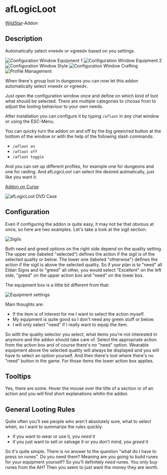 # afLogicLoot

[WildStar](http://www.wildstar-online.com)-Addon

## Description

Automatically select »need« or »greed« based on you settings.

![Configuration Window Equipment 1](http://fs1.directupload.net/images/150208/dpcc7fgs.jpg)
![Configuration Window Equipment 2](http://fs1.directupload.net/images/150208/w7znvvju.jpg)
![Configuration Window Style](http://fs1.directupload.net/images/150208/3n8cqz9b.jpg)
![Configuration Window Crafting](http://fs1.directupload.net/images/150208/cyzde6v3.jpg)
![Profile Management](http://fs2.directupload.net/images/150208/xn2n5mmp.jpg)

When there's group loot in dungeons you can now let this addon automatically select »need« or »greed«.

Just open the configuration window once and define on which kind of loot what should be selected. There are multiple categories to choose from to adjust the looting behaviour to your own needs.

After installation you can configure it by typing `/afloot` in any chat window or using the ESC-Menu.

You can quicky turn the addon on and off by the big green/red button at the bottom of the window or with the help of the following slash commands:

* `/afloot on`
* `/afloot off`
* `/afloot toggle`

And you can set up different profiles, for example one for dungeons and one for raiding. And afLogicLoot can select the desired autmatically, just like you want it.
	
[Addon on Curse](http://curse.com/project/227397)

![afLogicLoot DVD Case](http://fs1.directupload.net/images/150131/qvmzbu93.png)


## Configuration

Even if configuring the addon is quite easy, it may not be that obvious at once, so here are two examples. Let's take a look at the sigil section:

![Sigils](http://fs2.directupload.net/images/150131/qx34etts.png)

Both need and greed options on the right side depend on the quality setting. The upper one (labeled "selected") defines the action if the sigil is of the selected quality or below. The lower one (labeled "otherwise") defines the action if the sigil is above the selected quality.
So if your plan is to "need" all Eldan Signs and to "greed" all other, you would select "Excellent" on the left side, "greed" on the upper action box and "need" on the lower box.

The equipment box is a little bit different from that:

![Equipment settings](http://fs2.directupload.net/images/150131/vixbdfn5.png)

Main thoughts are:

* If the item is of interest for me I want to select the action myself.
* My equipment is quite good so I don't need any green stuff or below.
* I will only select "need" if I really want to equip the item.

So with the quality selector you select, what items you're not interested in anymore and the addon should take care of. Select the appropriate action from the action box and of course there's no "need" option. Wearable equipment above the selected quality will always be displayed and you will have to select an option yourself.
And then there's loot where there's no "need" button in the game. For those items the lower action box applies.


## Tooltips

Yes, there are some. Hover the mouse over the title of a section or of an action and you will find short explanations whitin the addon.


## General Looting Rules

Quite often you'll see people who aren't absolutely sure, what to select when, so I want to summarize the rules quickly:

* if you want to wear or use it, you *need* it
* if you just want to sell or salvage it or you don't mind, you *greed* it

So it's quite simple. There is no answer to the question "what do I have to press on runes". Do you need them? Meaning are you going to build runes for your equipment yourself? So you'll definitely *need* runes. You only buy runes from the AH? Then you seem to just want the money they are worth.
